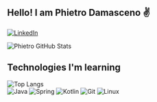 ## Hello! I am Phietro Damasceno ✌️
[![LinkedIn](https://img.shields.io/badge/LinkedIn-0077B5?style=for-the-badge&logo=linkedin&logoColor=white)](https://www.linkedin.com/in/phietro-damasceno)

![Phietro GitHub Stats](https://github-readme-stats.vercel.app/api?username=devPhietroDamasceno&show_icons=true&theme=dracula)

## Technologies I'm learning
![Top Langs](https://github-readme-stats.vercel.app/api/top-langs/?username=devPhietroDamasceno&layout=compact)<br>
![Java](https://img.shields.io/badge/Java-ED8B00?style=for-the-badge&logo=openjdk&logoColor=white)
![Spring](https://img.shields.io/badge/Spring-6DB33F?style=for-the-badge&logo=spring&logoColor=white)
![Kotlin](https://img.shields.io/badge/Kotlin-0095D5?&style=for-the-badge&logo=kotlin&logoColor=white)
![Git](https://img.shields.io/badge/GIT-E44C30?style=for-the-badge&logo=git&logoColor=white)
![Linux](https://img.shields.io/badge/Linux-FCC624?style=for-the-badge&logo=linux&logoColor=black)
